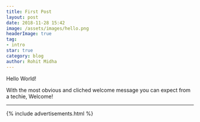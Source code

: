 ```yaml
---
title: First Post
layout: post
date: 2018-11-28 15:42
image: /assets/images/hello.png
headerImage: true
tag:
- intro
star: true
category: blog
author: Rohit Midha
---
```


Hello World!

With the most obvious and cliched welcome message you can expect from a techie, Welcome!

---
{% include advertisements.html %}

